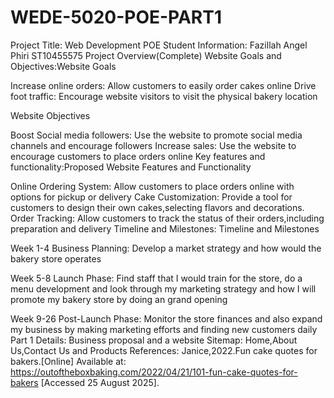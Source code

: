 # WEDE-5020-POE-PART1 
Project Title: Web Development POE 
Student Information: Fazillah Angel Phiri ST10455575
Project Overview(Complete) 
Website Goals and Objectives:Website Goals

Increase online orders: Allow customers to easily order cakes online
Drive foot traffic: Encourage website visitors to visit the physical bakery location

Website Objectives 

Boost Social media followers: Use the website to promote social media channels and encourage followers
Increase sales: Use the website to encourage customers to place orders online 
Key features and functionality:Proposed Website Features and Functionality

Online Ordering System: Allow customers to place orders online with options for pickup or delivery
Cake Customization: Provide a tool for customers to design their own cakes,selecting flavors and decorations.
Order Tracking: Allow customers to track the status of their orders,including preparation and delivery 
Timeline and Milestones: Timeline and Milestones 

Week 1-4 Business Planning: Develop a market strategy and how would the bakery store operates

Week 5-8 Launch Phase: Find staff that I would train for the store, do a menu development and look through my marketing strategy and how I will promote my bakery store by doing an grand opening  

Week 9-26  Post-Launch Phase: Monitor the store finances and also expand my business by making marketing efforts and finding new customers daily 
Part 1 Details: Business proposal and a website 
Sitemap: Home,About Us,Contact Us and Products 
References: Janice,2022.Fun cake quotes for bakers.[Online] Available at: https://outoftheboxbaking.com/2022/04/21/101-fun-cake-quotes-for-bakers [Accessed 25 August 2025].




